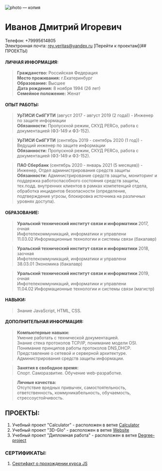 ![photo — копия](https://user-images.githubusercontent.com/51052680/113975235-a2c07d00-9858-11eb-96b8-9c105cc09054.jpg)
# Иванов Дмитрий Игоревич

Телефон: +79995614805 <br>
Электронная почта: rey.veritas@yandex.ru
[Перейти к проектам](## ПРОЕКТЫ)

#### ЛИЧНАЯ ИНФОРМАЦИЯ:
>  **Гражданство:** Российская Федерация <br>
>  **Место проживания:** г.Екатеринбург <br>
>  **Образование:** Высшее <br>
>  **Дата рождения:** 8 ноября 1994 (26 лет) <br>
>  **Семейное положение:** Женат


#### ОПЫТ РАБОТЫ:
> **УрТИСИ СибГУТИ** (август 2017 - август 2019 (2 года)) - Инженер по защите информации <br>
**Обязанности:** Пропускной режим, СКУД PERCo, работа с документацией (ФЗ-149 и ФЗ-152).

> **УрТИСИ СибГУТИ** (сентябрь 2019 - сентябрь 2020 (1 год)) - Ведущий инженер по защите информации <br>
**Обязанности:** Пропускной режим, СКУД PERCo, работа с документацией (ФЗ-149 и ФЗ-152).

> **ПАО Сбербанк** (сентябрь 2020 - январь 2021 (5 месяцев)) - Инженер, Отдел администрирования средств защиты <br>
**Обязанности:** Администрирование средств защиты, мониторинг и поддержка работоспасобного состояния средств защиты, тех.подд. внутренних клиентов в рамках компетенций отдела, обработка инцидентов безопасности (определение, подтверждение угрозы, блокировка источника на различных уровнях доступа).


#### ОБРАЗОВАНИЕ:
> **Уральский технический институт связи и информатики** 2017, очная <br>
Инфотелекоммуникаций, информатики и управлени <br>
11.03.02 Информационные технологии и системы связи (бакалавр)

> **Уральский технический институт связи и информатики** 2018, заочная <br>
Инфотелекоммуникаций, информатики и управлени <br>
38.03.01 Экономика (бакалавр)

> **Уральский технический институт связи и информатики** 2019, очная <br>
Инфотелекоммуникаций, информатики и управлени <br>
11.04.02 Информационные технологии и системы связи (магистр)


#### НАВЫКИ:
> Знание JavaScript, HTML, CSS.<br>


#### ДОПОЛНИТЕЛЬНАЯ ИНФОРМАЦИЯ:
> **Компьютерные навыки:** <br>
Умение работать с технической документацией.<br>
Знание стека протоколов TCP/IP, понимание модели OSI.<br>
Понимание принципов работы протоколов DNS,DHCP.<br>
Представление о сетевой и серверной архитектуре.<br>
Администрирования средств защиты информации.

> **Занятия в свободное время:** <br>
Спорт. Саморазвитие. Обучение web-разработке.

> **Личные качества:** <br>
Отсутствие вредных привычек, самостоятельность, ответственность, коммуникабельность, обучаемость, стрессоустойчивость.


## ПРОЕКТЫ:
1. Учебный проект "Calculator" - расположен в ветке [Calculator](https://github.com/reying/myResume/tree/Calculator)
2. Учебный проект "3D-Glo" - расположен в ветке [Website](https://github.com/reying/myResume/tree/Website)
3. Учебный проект "Дипломная работа" - расположен в ветке [Degree-project](https://github.com/reying/myResume/tree/Degree-project)

### СЕРТИФИКАТЫ:
1. [Сертифакт о прохождении курса JS](https://drive.google.com/file/d/1Zmuixsqzzf0Ml-x0sv0mbxnsy8B7HJFq/view?usp=sharing)
